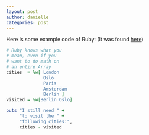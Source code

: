 ```yaml
---
layout: post
author: danielle
categories: post
---
```


Here is some example code of Ruby: (It was found [here](https://www.ruby-lang.org/en/))

```ruby
# Ruby knows what you
# mean, even if you
# want to do math on
# an entire Array
cities  = %w[ London
              Oslo
              Paris
              Amsterdam
              Berlin ]
visited = %w[Berlin Oslo]

puts "I still need " +
     "to visit the " +
     "following cities:",
     cities - visited
```
